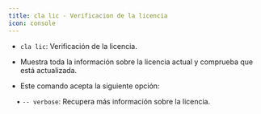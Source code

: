 ```yaml
---
title: cla lic - Verificacion de la licencia
icon: console
---
```


* `cla lic`: Verificación de la licencia.

* Muestra toda la información sobre la licencia actual y comprueba que está actualizada.

* Este comando acepta la siguiente opción: <br />

&nbsp; &nbsp; • `-- verbose`: Recupera más información sobre la licencia.
